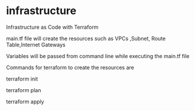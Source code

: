 # infrastructure

Infrastructure as Code with Terraform

main.tf file will create the resources such as VPCs ,Subnet, Route Table,Internet Gateways

Variables will be passed from command line while executing the main.tf file

Commands for terraform to create the resources are

terraform init

terraform plan

terraform apply